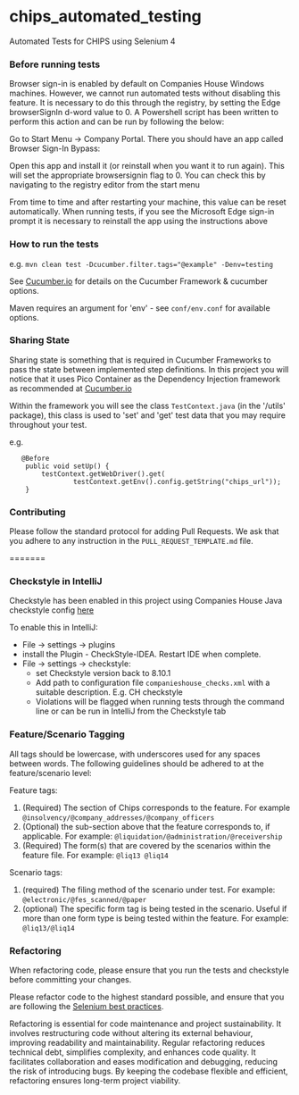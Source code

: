 # chips_automated_testing
Automated Tests for CHIPS using Selenium 4

### Before running tests

Browser sign-in is enabled by default on Companies House Windows machines. However, we cannot run automated tests without disabling this feature. It is necessary to do this through the registry, by setting the Edge browserSignIn d-word value to 0. A Powershell script has been written to perform this action and can be run by following the below:

Go to Start Menu -> Company Portal. There you should have an app called Browser Sign-In Bypass:

Open this app and install it (or reinstall when you want it to run again).  This will set the appropriate browsersignin flag to 0. You can check this by navigating to the registry editor from the start menu

From time to time and after restarting your machine, this value can be reset automatically. When running tests, if you see the Microsoft Edge sign-in prompt it is necessary to reinstall the app using the instructions above


### How to run the tests
e.g. `mvn clean test -Dcucumber.filter.tags="@example" -Denv=testing`

See [Cucumber.io](https://cucumber.io/docs/cucumber/) for details on the Cucumber Framework & cucumber options.

Maven requires an argument for 'env' - see `conf/env.conf` for available options.

### Sharing State
Sharing state is something that is required in Cucumber Frameworks to pass the state between implemented step definitions.
In this project you will notice that it uses Pico Container as the Dependency Injection framework as recommended at 
[Cucumber.io](https://cucumber.io/docs/cucumber/state/?lang=java)

Within the framework you will see the class `TestContext.java` (in the '/utils' package), this class is used to 'set' and 'get' test data that you may require throughout your test.

e.g.
```
   @Before
    public void setUp() {
        testContext.getWebDriver().get(
                testContext.getEnv().config.getString("chips_url"));
    }
```

### Contributing
Please follow the standard protocol for adding Pull Requests.
We ask that you adhere to any instruction in the `PULL_REQUEST_TEMPLATE.md` file.

=======

### Checkstyle in IntelliJ
Checkstyle has been enabled in this project using Companies House Java checkstyle config [here](https://github.com/companieshouse/java-checkstyle-config)

To enable this in IntelliJ:
- File -> settings -> plugins
- install the Plugin - CheckStyle-IDEA. Restart IDE when complete.
- File -> settings -> checkstyle:
   - set Checkstyle version back to 8.10.1
   - Add path to configuration file `companieshouse_checks.xml` with a suitable description. E.g. CH checkstyle
   - Violations will be flagged when running tests through the command line or can be run in IntelliJ from the Checkstyle tab

### Feature/Scenario Tagging
All tags should be lowercase, with underscores used for any spaces between words. The following guidelines should 
be adhered to at the feature/scenario level:

Feature tags:
1. (Required) The section of Chips corresponds to the feature. For
   example `@insolvency/@company_addresses/@company_officers`
2. (Optional) the sub-section above that the feature corresponds to, if
   applicable. For example:
   `@liquidation/@administration/@receivership`
3. (Required) The form(s) that are covered by the scenarios within the
   feature file. For example:
   `@liq13 @liq14`

Scenario tags:
1. (required) The filing method of the scenario under test. For example:
   `@electronic/@fes_scanned/@paper`
2. (optional) The specific form tag is being tested in the scenario. Useful
   if more than one form type is being tested within the feature. For example:
   `@liq13/@liq14`


### Refactoring
When refactoring code, please ensure that you run the tests and checkstyle before committing your changes.

Please refactor code to the highest standard possible, and ensure that you are following the 
[Selenium best practices](https://www.selenium.dev/documentation/en/guidelines_and_recommendations/).

Refactoring is essential for code maintenance and project sustainability. 
It involves restructuring code without altering its external behaviour, 
improving readability and maintainability. Regular refactoring reduces technical debt, 
simplifies complexity, and enhances code quality. It facilitates collaboration and eases modification and debugging, 
reducing the risk of introducing bugs. By keeping the codebase flexible and efficient, refactoring ensures 
long-term project viability.
